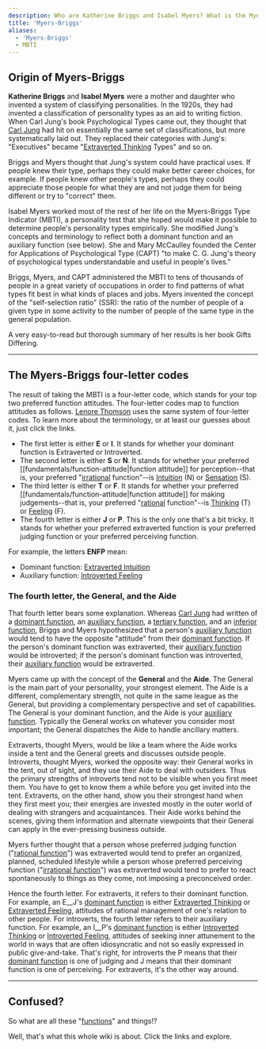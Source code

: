```yaml
---
description: Who are Katherine Briggs and Isabel Myers? What is the Myers-Briggs (MBTI)?
title: 'Myers-Briggs'
aliases:
  - 'Myers-Briggs'
  - MBTI
---
```


## Origin of Myers-Briggs

**Katherine Briggs** and **Isabel Myers** were a mother and daughter who invented a system of classifying personalities. In the 1920s, they had invented a classification of personality types as an aid to writing fiction. When Carl Jung's book Psychological Types came out, they thought that [Carl Jung](/wiki/people-and-systems/carl-jung) had hit on essentially the same set of classifications, but more systematically laid out. They replaced their categories with Jung's: "Executives" became "[Extraverted Thinking](/wiki/function-attitude/attitudes/extraverted-thinking) Types" and so on.

Briggs and Myers thought that Jung's system could have practical uses. If people knew their type, perhaps they could make better career choices, for example. If people knew other people's types, perhaps they could appreciate those people for what they are and not judge them for being different or try to "correct" them.

Isabel Myers worked most of the rest of her life on the Myers-Briggs Type Indicator (MBTI), a personality test that she hoped would make it possible to determine people's personality types empirically. She modified Jung's concepts and terminology to reflect both a dominant function and an auxiliary function (see below). She and Mary McCaulley founded the Center for Applications of Psychological Type (CAPT) "to make C. G. Jung's theory of psychological types understandable and useful in people's lives."

Briggs, Myers, and CAPT administered the MBTI to tens of thousands of people in a great variety of occupations in order to find patterns of what types fit best in what kinds of places and jobs. Myers invented the concept of the "self-selection ratio" (SSR): the ratio of the number of people of a given type in some activity to the number of people of the same type in the general population.

A very easy-to-read but thorough summary of her results is her book Gifts Differing.

---

## The Myers-Briggs four-letter codes

The result of taking the MBTI is a four-letter code, which stands for your top two preferred function attitudes. The four-letter codes map to function attitudes as follows. [Lenore Thomson](/wiki/people-and-systems/lenore-thomson) uses the same system of four-letter codes. To learn more about the terminology, or at least our guesses about it, just click the links.

- The first letter is either **E** or **I**. It stands for whether your dominant function is Extraverted or Introverted.
- The second letter is either **S** or **N**. It stands for whether your preferred [[fundamentals/function-attitude|function attitude]] for perception--that is, your preferred "[irrational](/wiki/our-difficulties/terms-with-nonobvious-meanings) function"--is [Intuition](/wiki/function-attitude/functions/intuition) (N) or [Sensation](/wiki/function-attitude/functions/sensation) (S).
- The third letter is either **T** or **F**. It stands for whether your preferred [[fundamentals/function-attitude|function attitude]] for making judgements--that is, your preferred "[rational](/wiki/our-difficulties/terms-with-nonobvious-meanings) function"--is [Thinking](/wiki/function-attitude/functions/thinking) (T) or [Feeling](/wiki/function-attitude/functions/feeling) (F).
- The fourth letter is either **J** or **P**. This is the only one that's a bit tricky. It stands for whether your preferred extraverted function is your preferred judging function or your preferred perceiving function.

For example, the letters **ENFP** mean:

- Dominant function: [Extraverted Intuition](/wiki/function-attitude/attitudes/extraverted-intuition)
- Auxiliary function: [Introverted Feeling](/wiki/function-attitude/attitudes/introverted-feeling)

### The fourth letter, the General, and the Aide

That fourth letter bears some explanation. Whereas [Carl Jung](/wiki/people-and-systems/carl-jung) had written of a [dominant function](/wiki/dominant-function), an [auxiliary function](/wiki/function-attitude/cognitive-stack/secondary-function), a [tertiary function](/wiki/function-attitude/cognitive-stack/tertiary-function), and an [inferior function](/wiki/inferior-function), Briggs and Myers hypothesized that a person's [auxiliary function](/wiki/function-attitude/cognitive-stack/secondary-function) would tend to have the opposite "attitude" from their [dominant function](/wiki/dominant-function). If the person's dominant function was extraverted, their [auxiliary function](/wiki/function-attitude/cognitive-stack/secondary-function) would be introverted; if the person's dominant function was introverted, their [auxiliary function](/wiki/function-attitude/cognitive-stack/secondary-function) would be extraverted.

Myers came up with the concept of the **General** and the **Aide**. The General is the main part of your personality, your strongest element. The Aide is a different, complementary strength, not quite in the same league as the General, but providing a complementary perspective and set of capabilities. The General is your dominant function, and the Aide is your [auxiliary function](/wiki/function-attitude/cognitive-stack/secondary-function). Typically the General works on whatever you consider most important; the General dispatches the Aide to handle ancillary matters.

Extraverts, thought Myers, would be like a team where the Aide works inside a tent and the General greets and discusses outside people. Introverts, thought Myers, worked the opposite way: their General works in the tent, out of sight, and they use their Aide to deal with outsiders. Thus the primary strengths of introverts tend not to be visible when you first meet them. You have to get to know them a while before you get invited into the tent. Extraverts, on the other hand, show you their strongest hand when they first meet you; their energies are invested mostly in the outer world of dealing with strangers and acquaintances. Their Aide works behind the scenes, giving them information and alternate viewpoints that their General can apply in the ever-pressing business outside.

Myers further thought that a person whose preferred judging function ("[rational function](/wiki/our-difficulties/terms-with-nonobvious-meanings#rational-and-irrational)") was extraverted would tend to prefer an organized, planned, scheduled lifestyle while a person whose preferred perceiving function ("[irrational function](/wiki/our-difficulties/terms-with-nonobvious-meanings#rational-and-irrational)") was extraverted would tend to prefer to react spontaneously to things as they come, not imposing a preconceived order.

Hence the fourth letter. For extraverts, it refers to their dominant function. For example, an E\_\_J's [dominant function](/wiki/dominant-function) is either [Extraverted Thinking](/wiki/function-attitude/attitudes/extraverted-thinking) or [Extraverted Feeling](/wiki/function-attitude/attitudes/extraverted-feeling), attitudes of rational management of one's relation to other people. For introverts, the fourth letter refers to their auxiliary function. For example, an I\_\_P's [dominant function](/wiki/dominant-function) is either [Introverted Thinking](/wiki/function-attitude/attitudes/introverted-thinking) or [Introverted Feeling](/wiki/function-attitude/attitudes/introverted-feeling), attitudes of seeking inner attunement to the world in ways that are often idiosyncratic and not so easily expressed in public give-and-take. That's right, for introverts the P means that their [dominant function](/wiki/dominant-function) is one of judging and J means that their dominant function is one of perceiving. For extraverts, it's the other way around.

---

## Confused?

So what are all these "[functions](/wiki/fundamentals/function-attitude)" and things!?

Well, that's what this whole wiki is about. Click the links and explore.
